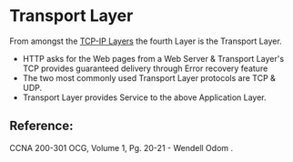 # Transport Layer

From amongst the [TCP-IP Layers](untitled-10.md) the fourth Layer is the Transport Layer.

* HTTP asks for the Web pages from a Web Server & Transport Layer's TCP provides guaranteed delivery through Error recovery feature
* The two most commonly used Transport Layer protocols are TCP & UDP.
* Transport Layer provides Service to the above Application Layer.

## Reference:

CCNA 200-301 OCG, Volume 1, Pg. 20-21 - Wendell Odom .

